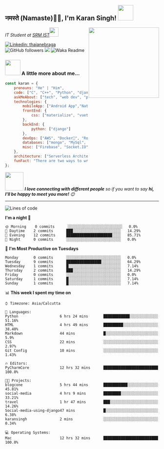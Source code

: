 <h2>नमस्ते (Namaste)🙏🏻, I'm Karan Singh! <img src="https://media.giphy.com/media/12oufCB0MyZ1Go/giphy.gif" width="50"></h2>
<img align='right' src="https://media.giphy.com/media/M9gbBd9nbDrOTu1Mqx/giphy.gif" width="230">
<p><em>IT Student at <a href="https://www.srmist.edu.in/">SRM IST</a><img src="https://media.giphy.com/media/WUlplcMpOCEmTGBtBW/giphy.gif" width="30"> 
</em></p>


[![Linkedin: thaianebraga](https://img.shields.io/badge/-karan-blue?style=flat-square&logo=Linkedin&logoColor=white&link=https://www.linkedin.com/in/karan-singh-376204160/)](https://www.linkedin.com/in/karan-singh-376204160/)
![GitHub followers](https://img.shields.io/github/followers/karan06126?label=Follow&style=social)
![](https://visitor-badge.glitch.me/badge?page_id=karan06126.karan06126)
![Waka Readme](https://github.com/karan06126/karan06126/workflows/Waka%20Readme/badge.svg)

### <img src="https://media.giphy.com/media/VgCDAzcKvsR6OM0uWg/giphy.gif" width="50"> A little more about me...  

```javascript
const karan = {
    pronouns: "He" | "Him",
    code: ["C", "C++", "Python", "django", "php"],
    askMeAbout: ["tech", "web dev", "photography"],
    technologies: {
        mobileApp: ["Android App","Native Apps"],
        frontEnd: {
            css: ["materialize", "vuetify", "bootstrap"]
        },
        backEnd: {
            python: ["django"]
        },
        devOps: ["AWS", "Docker🐳", "Route53", "Nginx"],
        databases: ["mongo", "MySql", "sqlite","android room"],
        misc: ["Firebase", "Socket.IO", "selenium", "open-cv", "php", "SuiteApp"]
    },
    architecture: ["Serverless Architecture", "Progressive web applications", "Single page applications"],
    funFact: "There are two ways to write error-free programs; only the third one works"
};
```

<img src="https://media.giphy.com/media/LnQjpWaON8nhr21vNW/giphy.gif" width="60"> <em><b>I love connecting with different people</b> so if you want to say <b>hi, I'll be happy to meet you more!</b> 😊</em>

---

<!--START_SECTION:waka-->
![Lines of code](https://img.shields.io/badge/From%20Hello%20World%20I've%20written-1555%20Lines%20of%20code-blue)

**I'm a night 🦉** 

```text
🌞 Morning    0 commits      ░░░░░░░░░░░░░░░░░░░░░░░░░   0.0% 
🌆 Daytime    2 commits      ███░░░░░░░░░░░░░░░░░░░░░░   14.29% 
🌃 Evening    12 commits     █████████████████████░░░░   85.71% 
🌙 Night      0 commits      ░░░░░░░░░░░░░░░░░░░░░░░░░   0.0%

```
📅 **I'm Most Productive on Tuesdays** 

```text
Monday       0 commits      ░░░░░░░░░░░░░░░░░░░░░░░░░   0.0% 
Tuesday      9 commits      ████████████████░░░░░░░░░   64.29% 
Wednesday    1 commits      █░░░░░░░░░░░░░░░░░░░░░░░░   7.14% 
Thursday     2 commits      ███░░░░░░░░░░░░░░░░░░░░░░   14.29% 
Friday       0 commits      ░░░░░░░░░░░░░░░░░░░░░░░░░   0.0% 
Saturday     1 commits      █░░░░░░░░░░░░░░░░░░░░░░░░   7.14% 
Sunday       1 commits      █░░░░░░░░░░░░░░░░░░░░░░░░   7.14%

```


📊 **This week I spent my time on** 

```text
⌚︎ Timezone: Asia/Calcutta

💬 Languages: 
Python                   6 hrs 24 mins       ████████████░░░░░░░░░░░░░   51.16% 
HTML                     4 hrs 49 mins       █████████░░░░░░░░░░░░░░░░   38.48% 
Markdown                 44 mins             █░░░░░░░░░░░░░░░░░░░░░░░░   5.9% 
CSS                      22 mins             ░░░░░░░░░░░░░░░░░░░░░░░░░   2.97% 
Git Config               10 mins             ░░░░░░░░░░░░░░░░░░░░░░░░░   1.43%

🔥 Editors: 
PyCharmCore              12 hrs 32 mins      █████████████████████████   100.0%

🐱‍💻 Projects: 
blogcone                 5 hrs 44 mins       ███████████░░░░░░░░░░░░░░   45.81% 
social-media             4 hrs 9 mins        ████████░░░░░░░░░░░░░░░░░   33.21% 
travel                   1 hr 47 mins        ███░░░░░░░░░░░░░░░░░░░░░░   14.26% 
Social-media-using-django47 mins             █░░░░░░░░░░░░░░░░░░░░░░░░   6.38% 
karansingh               2 mins              ░░░░░░░░░░░░░░░░░░░░░░░░░   0.34%

💻 Operating Systems: 
Mac                      12 hrs 32 mins      █████████████████████████   100.0%

```


<!--END_SECTION:waka-->
